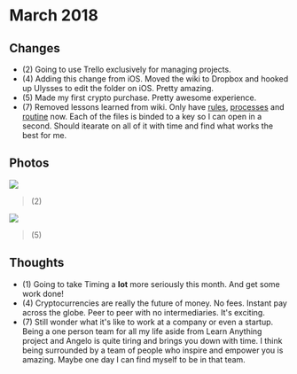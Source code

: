 # March 2018
## Changes
- (2) Going to use Trello exclusively for managing projects.
- (4) Adding this change from iOS. Moved the wiki to Dropbox and hooked up Ulysses to edit the folder on iOS. Pretty amazing.
- (5) Made my first crypto purchase. Pretty awesome experience.
- (7) Removed lessons learned from wiki. Only have [rules](../../focusing/rules.md), [processes](../../focusing/processes.md) and [routine](../../focusing/routine.md) now. Each of the files is binded to a key so I can open in a second. Should itearate on all of it with time and find what works the best for me.

## Photos
![](https://scontent-ams3-1.cdninstagram.com/vp/f31a8d90a3b19d084b8df84ccf718c37/5B35DA2F/t51.2885-15/e35/28428181_175665736388402_1209533580204572672_n.jpg)
> (2)

![](https://scontent-ams3-1.cdninstagram.com/vp/0a6652613ef41a45c763815abb5f5a2f/5B3D053E/t51.2885-15/e35/28753104_368914760244266_5769848224948944896_n.jpg)
> (5)

## Thoughts
- (1) Going to take Timing a __lot__ more seriously this month. And get some work done!
- (4) Cryptocurrencies are really the future of money. No fees. Instant pay across the globe. Peer to peer with no intermediaries. It's exciting.
- (7) Still wonder what it's like to work at a company or even a startup. Being a one person team for all my life aside from Learn Anything project and Angelo is quite tiring and brings you down with time. I think being surrounded by a team of people who inspire and empower you is amazing. Maybe one day I can find myself to be in that team.